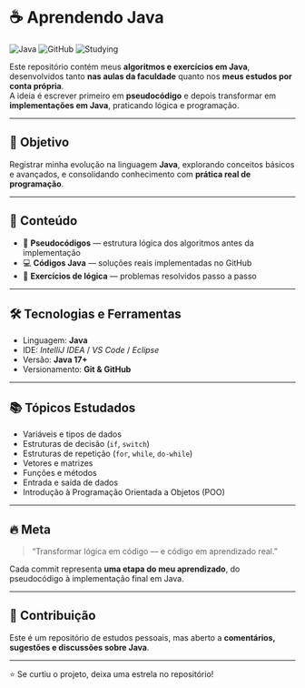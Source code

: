 # ☕ Aprendendo Java

![Java](https://img.shields.io/badge/Java-ED8B00?style=for-the-badge&logo=java&logoColor=white)
![GitHub](https://img.shields.io/badge/GitHub-181717?style=for-the-badge&logo=github&logoColor=white)
![Studying](https://img.shields.io/badge/Study-Focused-blue?style=for-the-badge)

Este repositório contém meus **algoritmos e exercícios em Java**, desenvolvidos tanto **nas aulas da faculdade** quanto nos **meus estudos por conta própria**.  
A ideia é escrever primeiro em **pseudocódigo** e depois transformar em **implementações em Java**, praticando lógica e programação.

---

## 🎯 Objetivo
Registrar minha evolução na linguagem **Java**, explorando conceitos básicos e avançados, e consolidando conhecimento com **prática real de programação**.

---

## 🚀 Conteúdo
- 📄 **Pseudocódigos** — estrutura lógica dos algoritmos antes da implementação  
- 💻 **Códigos Java** — soluções reais implementadas no GitHub  
- 🧩 **Exercícios de lógica** — problemas resolvidos passo a passo

---

## 🛠️ Tecnologias e Ferramentas
- Linguagem: **Java**  
- IDE: *IntelliJ IDEA* / *VS Code* / *Eclipse*  
- Versão: **Java 17+**  
- Versionamento: **Git & GitHub**

---

## 📚 Tópicos Estudados
- Variáveis e tipos de dados  
- Estruturas de decisão (`if`, `switch`)  
- Estruturas de repetição (`for`, `while`, `do-while`)  
- Vetores e matrizes  
- Funções e métodos  
- Entrada e saída de dados  
- Introdução à Programação Orientada a Objetos (POO)

---

## 🔥 Meta
> “Transformar lógica em código — e código em aprendizado real.”

Cada commit representa **uma etapa do meu aprendizado**, do pseudocódigo à implementação final em Java.

---

## 💬 Contribuição
Este é um repositório de estudos pessoais, mas aberto a **comentários, sugestões e discussões sobre Java**.

---

⭐ Se curtiu o projeto, deixa uma estrela no repositório!  
